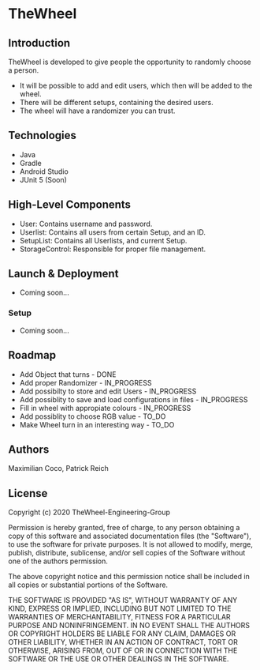 # TheWheel

## Introduction
TheWheel is developed to give people the opportunity to  randomly choose a person. 

- It will be possible to add and edit users, which then will be added to the wheel.
- There will be different setups, containing the desired users.
- The wheel will have a randomizer you can trust.

## Technologies
- Java
- Gradle
- Android Studio
- JUnit 5 (Soon)

## High-Level Components
- User: Contains username and password.
- Userlist: Contains all users from certain Setup, and an ID.
- SetupList: Contains all Userlists, and current Setup.
- StorageControl: Responsible for proper file management.

## Launch & Deployment
- Coming soon...

### Setup
- Coming soon...


## Roadmap

- Add Object that turns - DONE
- Add proper Randomizer - IN_PROGRESS
- Add possibilty to store and edit Users - IN_PROGRESS
- Add possiblity to save and load configurations in files - IN_PROGRESS
- Fill in wheel with appropiate colours - IN_PROGRESS
- Add possiblity to choose RGB value - TO_DO
- Make Wheel turn in an interesting way - TO_DO


## Authors
Maximilian Coco, Patrick Reich

## License
Copyright (c) 2020 TheWheel-Engineering-Group

Permission is hereby granted, free of charge, to any person obtaining a copy of this software and associated documentation files (the "Software"), to use the software for private purposes. It is not allowed to modify, merge, publish, distribute, sublicense, and/or sell copies of the Software without one of the authors permission. 

The above copyright notice and this permission notice shall be included in all copies or substantial portions of the Software.

THE SOFTWARE IS PROVIDED "AS IS", WITHOUT WARRANTY OF ANY KIND, EXPRESS OR IMPLIED, INCLUDING BUT NOT LIMITED TO THE WARRANTIES OF MERCHANTABILITY, FITNESS FOR A PARTICULAR PURPOSE AND NONINFRINGEMENT. IN NO EVENT SHALL THE AUTHORS OR COPYRIGHT HOLDERS BE LIABLE FOR ANY CLAIM, DAMAGES OR OTHER LIABILITY, WHETHER IN AN ACTION OF CONTRACT, TORT OR OTHERWISE, ARISING FROM, OUT OF OR IN CONNECTION WITH THE SOFTWARE OR THE USE OR OTHER DEALINGS IN THE SOFTWARE.
